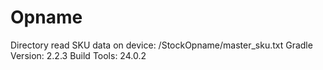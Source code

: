 # Opname

Directory read SKU data on device: /StockOpname/master_sku.txt
Gradle Version: 2.2.3
Build Tools: 24.0.2
